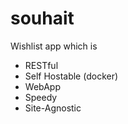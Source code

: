# souhait
Wishlist app which is
- RESTful
- Self Hostable (docker)
- WebApp
- Speedy
- Site-Agnostic
